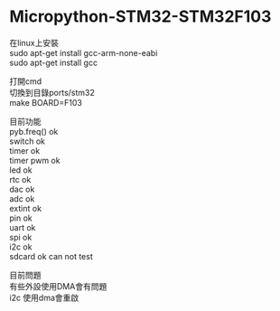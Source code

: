 # Micropython-STM32-STM32F103

在linux上安裝  
sudo apt-get install gcc-arm-none-eabi  
sudo apt-get install gcc  

打開cmd  
切換到目錄ports/stm32  
make BOARD=F103  

目前功能  
pyb.freq() ok  
switch ok  
timer ok  
timer pwm ok  
led ok  
rtc ok  
dac ok  
adc ok  
extint ok  
pin ok  
uart ok  
spi ok  
i2c ok  
sdcard ok
can not test  

目前問題  
有些外設使用DMA會有問題  
i2c 使用dma會重啟  
